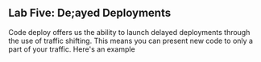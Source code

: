 ## Lab Five: De;ayed Deployments
Code deploy offers us the ability to launch delayed deployments through the use of 
traffic shifting. This means you can present new code to only a part of your traffic.
Here's an example